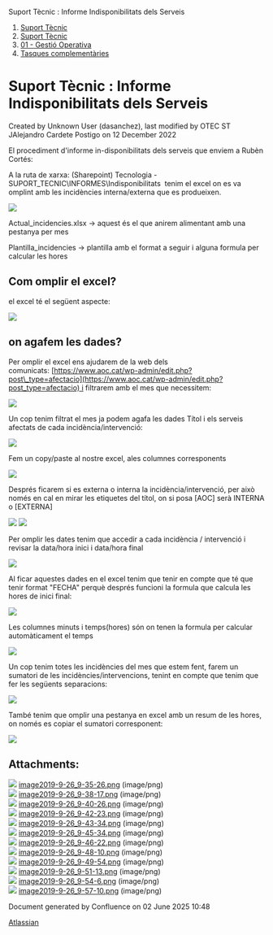 Suport Tècnic : Informe Indisponibilitats dels Serveis  

1.  [Suport Tècnic](index.md)
2.  [Suport Tècnic](13893782.md)
3.  [01 - Gestió Operativa](26313391.md)
4.  [Tasques complementàries](26313409.md)

Suport Tècnic : Informe Indisponibilitats dels Serveis
======================================================

Created by Unknown User (dasanchez), last modified by OTEC ST JAlejandro Cardete Postigo on 12 December 2022

El procediment d'informe in-disponibilitats dels serveis que enviem a Rubèn Cortés:

  

A la ruta de xarxa: (Sharepoint) Tecnologia - SUPORT\_TECNIC\\INFORMES\\Indisponibilitats  tenim el excel on es va omplint amb les incidències interna/externa que es produeixen. 

  

![](attachments/28704906/28704907.png)

Actual\_incidencies.xlsx → aquest és el que anirem alimentant amb una pestanya per mes

Plantilla\_incidencies → plantilla amb el format a seguir i alguna formula per calcular les hores

Com omplir el excel? 
---------------------

el excel té el següent aspecte:

![](attachments/28704906/28704908.png)

on agafem les dades? 
---------------------

Per omplir el excel ens ajudarem de la web dels comunicats: [https://www.aoc.cat/wp-admin/edit.php?post\_type=afectacio](https://www.aoc.cat/wp-admin/edit.php?post_type=afectacio) i filtrarem amb el mes que necessitem:

![](attachments/28704906/28704909.png)

Un cop tenim filtrat el mes ja podem agafa les dades Títol i els serveis afectats de cada incidència/intervenció:   

![](attachments/28704906/28704911.png)

Fem un copy/paste al nostre excel, ales columnes corresponents 

![](attachments/28704906/28704912.png)

Després ficarem si es externa o interna la incidència/intervenció, per això només en cal en mirar les etiquetes del títol, on si posa \[AOC\] serà INTERNA o \[EXTERNA\]

![](attachments/28704906/28704913.png) ![](attachments/28704906/28704914.png)

Per omplir les dates tenim que accedir a cada incidència / intervenció i revisar la data/hora inici i data/hora final

  

![](attachments/28704906/28704915.png)

Al ficar aquestes dades en el excel tenim que tenir en compte que té que tenir format "FECHA" perquè després funcioni la formula que calcula les hores de inici final:

![](attachments/28704906/28704916.png)

Les columnes minuts i temps(hores) són on tenen la formula per calcular automàticament el temps 

![](attachments/28704906/28704917.png)

Un cop tenim totes les incidències del mes que estem fent, farem un sumatori de les incidències/intervencions, tenint en compte que tenim que fer les següents separacions: 

  

![](attachments/28704906/28704919.png)

  

També tenim que omplir una pestanya en excel amb un resum de les hores, on només es copiar el sumatori corresponent: 

![](attachments/28704906/28704920.png)

  

  

Attachments:
------------

![](images/icons/bullet_blue.gif) [image2019-9-26\_9-35-26.png](attachments/28704906/28704907.png) (image/png)  
![](images/icons/bullet_blue.gif) [image2019-9-26\_9-38-17.png](attachments/28704906/28704908.png) (image/png)  
![](images/icons/bullet_blue.gif) [image2019-9-26\_9-40-26.png](attachments/28704906/28704909.png) (image/png)  
![](images/icons/bullet_blue.gif) [image2019-9-26\_9-42-23.png](attachments/28704906/28704911.png) (image/png)  
![](images/icons/bullet_blue.gif) [image2019-9-26\_9-43-34.png](attachments/28704906/28704912.png) (image/png)  
![](images/icons/bullet_blue.gif) [image2019-9-26\_9-45-34.png](attachments/28704906/28704913.png) (image/png)  
![](images/icons/bullet_blue.gif) [image2019-9-26\_9-46-22.png](attachments/28704906/28704914.png) (image/png)  
![](images/icons/bullet_blue.gif) [image2019-9-26\_9-48-10.png](attachments/28704906/28704915.png) (image/png)  
![](images/icons/bullet_blue.gif) [image2019-9-26\_9-49-54.png](attachments/28704906/28704916.png) (image/png)  
![](images/icons/bullet_blue.gif) [image2019-9-26\_9-51-13.png](attachments/28704906/28704917.png) (image/png)  
![](images/icons/bullet_blue.gif) [image2019-9-26\_9-54-6.png](attachments/28704906/28704919.png) (image/png)  
![](images/icons/bullet_blue.gif) [image2019-9-26\_9-57-10.png](attachments/28704906/28704920.png) (image/png)  

Document generated by Confluence on 02 June 2025 10:48

[Atlassian](http://www.atlassian.com/)